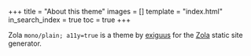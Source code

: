 +++
title = "About this theme"
images = []
template = "index.html"
in_search_index = true
toc = true
+++

Zola `mono/plain; a11y=true` is a theme by [exiguus](https://github.com/exiguus) for the [Zola](https://www.getzola.org/) static site generator.

